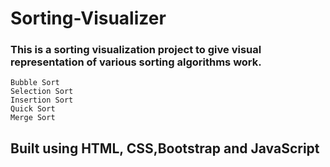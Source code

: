 # Sorting-Visualizer
### This is a sorting visualization project to give visual representation of various sorting algorithms work.

    Bubble Sort
    Selection Sort
    Insertion Sort
    Quick Sort
    Merge Sort

## Built using HTML, CSS,Bootstrap and JavaScript 
